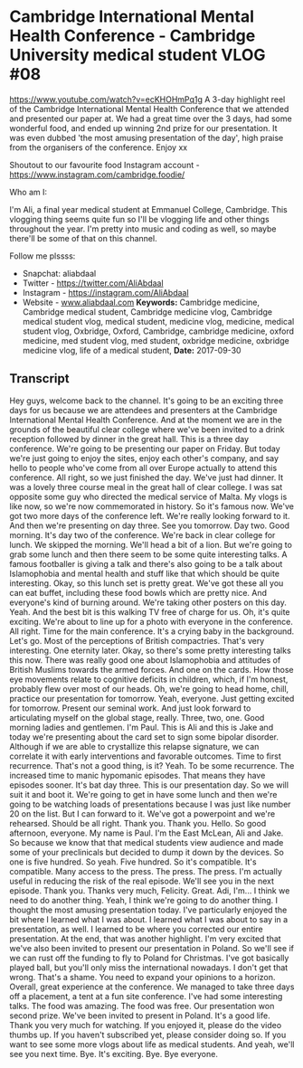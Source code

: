 # Cambridge International Mental Health Conference - Cambridge University medical student VLOG #08
https://www.youtube.com/watch?v=ecKHOHmPq1g
A 3-day highlight reel of the Cambridge International Mental Health Conference that we attended and presented our paper at. We had a great time over the 3 days, had some wonderful food, and ended up winning 2nd prize for our presentation. It was even dubbed 'the most amusing presentation of the day', high praise from the organisers of the conference. Enjoy xx

Shoutout to our favourite food Instagram account - https://www.instagram.com/cambridge.foodie/

Who am I:

I'm Ali, a final year medical student at Emmanuel College, Cambridge. This vlogging thing seems quite fun so I'll be vlogging life and other things throughout the year. I'm pretty into music and coding as well, so maybe there'll be some of that on this channel.

Follow me plssss:
- Snapchat: aliabdaal
- Twitter - https://twitter.com/AliAbdaal
- Instagram - https://instagram.com/AliAbdaal
- Website - www.aliabdaal.com
**Keywords:** Cambridge medicine, Cambridge medical student, Cambridge medicine vlog, Cambridge medical student vlog, medical student, medicine vlog, medicine, medical student vlog, Oxbridge, Oxford, Cambridge, cambridge medicine, oxford medicine, med student vlog, med student, oxbridge medicine, oxbridge medicine vlog, life of a medical student, 
**Date:** 2017-09-30

## Transcript
 Hey guys, welcome back to the channel. It's going to be an exciting three days for us because we are attendees and presenters at the Cambridge International Mental Health Conference. And at the moment we are in the grounds of the beautiful clear college where we've been invited to a drink reception followed by dinner in the great hall. This is a three day conference. We're going to be presenting our paper on Friday. But today we're just going to enjoy the sites, enjoy each other's company, and say hello to people who've come from all over Europe actually to attend this conference. All right, so we just finished the day. We've just had dinner. It was a lovely three course meal in the great hall of clear college. I was sat opposite some guy who directed the medical service of Malta. My vlogs is like now, so we're now commemorated in history. So it's famous now. We've got two more days of the conference left. We're really looking forward to it. And then we're presenting on day three. See you tomorrow. Day two. Good morning. It's day two of the conference. We're back in clear college for lunch. We skipped the morning. We'll head a bit of a lion. But we're going to grab some lunch and then there seem to be some quite interesting talks. A famous footballer is giving a talk and there's also going to be a talk about Islamophobia and mental health and stuff like that which should be quite interesting. Okay, so this lunch set is pretty great. We've got these all you can eat buffet, including these food bowls which are pretty nice. And everyone's kind of burning around. We're taking other posters on this day. Yeah. And the best bit is this walking TV free of charge for us. Oh, it's quite exciting. We're about to line up for a photo with everyone in the conference. All right. Time for the main conference. It's a crying baby in the background. Let's go. Most of the perceptions of British compactries. That's very interesting. One eternity later. Okay, so there's some pretty interesting talks this now. There was really good one about Islamophobia and attitudes of British Muslims towards the armed forces. And one on the cards. How those eye movements relate to cognitive deficits in children, which, if I'm honest, probably flew over most of our heads. Oh, we're going to head home, chill, practice our presentation for tomorrow. Yeah, everyone. Just getting excited for tomorrow. Present our seminal work. And just look forward to articulating myself on the global stage, really. Three, two, one. Good morning ladies and gentlemen. I'm Paul. This is Ali and this is Jake and today we're presenting about the card set to sign some bipolar disorder. Although if we are able to crystallize this relapse signature, we can correlate it with early interventions and favorable outcomes. Time to first recurrence. That's not a good thing, is it? Yeah. To be some recurrence. The increased time to manic hypomanic episodes. That means they have episodes sooner. It's bat day three. This is our presentation day. So we will suit it and boot it. We're going to get in have some lunch and then we're going to be watching loads of presentations because I was just like number 20 on the list. But I can forward to it. We've got a powerpoint and we're rehearsed. Should be all right. Thank you. Thank you. Hello. So good afternoon, everyone. My name is Paul. I'm the East McLean, Ali and Jake. So because we know that that medical students view audience and made some of your preclinicals but decided to dump it down by the devices. So one is five hundred. So yeah. Five hundred. So it's compatible. It's compatible. Many access to the press. The press. The press. I'm actually useful in reducing the risk of the real episode. We'll see you in the next episode. Thank you. Thanks very much, Felicity. Great. Adi, I'm... I think we need to do another thing. Yeah, I think we're going to do another thing. I thought the most amusing presentation today. I've particularly enjoyed the bit where I learned what I was about. I learned what I was about to say in a presentation, as well. I learned to be where you corrected our entire presentation. At the end, that was another highlight. I'm very excited that we've also been invited to present our presentation in Poland. So we'll see if we can rust off the funding to fly to Poland for Christmas. I've got basically played ball, but you'll only miss the international nowadays. I don't get that wrong. That's a shame. You need to expand your opinions to a horizon. Overall, great experience at the conference. We managed to take three days off a placement, a tent at a fun site conference. I've had some interesting talks. The food was amazing. The food was free. Our presentation won second prize. We've been invited to present in Poland. It's a good life. Thank you very much for watching. If you enjoyed it, please do the video thumbs up. If you haven't subscribed yet, please consider doing so. If you want to see some more vlogs about life as medical students. And yeah, we'll see you next time. Bye. It's exciting. Bye. Bye everyone.
